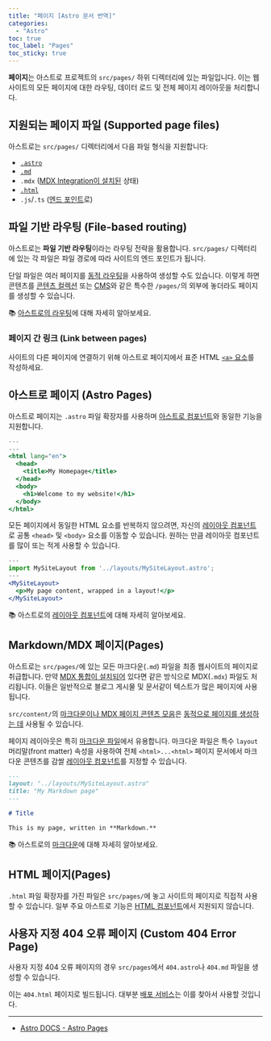 ```yaml
---
title: "페이지 [Astro 문서 번역]"
categories:
  - "Astro"
toc: true
toc_label: "Pages"
toc_sticky: true
---
```


**페이지**는 아스트로 프로젝트의 `src/pages/` 하위 디렉터리에 있는 파일입니다. 이는 웹 사이트의 모든 페이지에 대한 라우팅, 데이터 로드 및 전체 페이지 레이아웃을 처리합니다.

## 지원되는 페이지 파일 (Supported page files)

아스트로는 `src/pages/` 디렉터리에서 다음 파일 형식을 지원합니다:

- [`.astro`](#아스트로-페이지-astro-pages)
- [`.md`](#markdownmdx-페이지pages)
- `.mdx` ([MDX Integration이 설치된](https://docs.astro.build/en/guides/integrations-guide/mdx/#installation) 상태)
- [`.html`](#html-페이지pages)
- `.js`/`.ts` ([엔드 포인트](https://docs.astro.build/en/core-concepts/endpoints/)로)

## 파일 기반 라우팅 (File-based routing)

아스트로는 **파일 기반 라우팅**이라는 라우팅 전략을 활용합니다. `src/pages/` 디렉터리에 있는 각 파일은 파일 경로에 따라 사이트의 엔드 포인트가 됩니다.

단일 파일은 여러 페이지를 [동적 라우팅](https://docs.astro.build/en/core-concepts/routing/#dynamic-routes)을 사용하여 생성할 수도 있습니다. 이렇게 하면 콘텐츠를 [콘텐츠 컬렉션](https://docs.astro.build/en/guides/content-collections/) 또는 [CMS](https://docs.astro.build/en/guides/cms/)와 같은 특수한 `/pages/`의 외부에 놓더라도 페이지를 생성할 수 있습니다.

📚 [아스트로의 라우팅](https://docs.astro.build/en/core-concepts/routing/)에 대해 자세히 알아보세요.

### 페이지 간 링크 (Link between pages)

사이트의 다른 페이지에 연결하기 위해 아스트로 페이지에서 표준 HTML [`<a>` 요소](https://developer.mozilla.org/en-US/docs/Web/HTML/Element/a)를 작성하세요.

## 아스트로 페이지 (Astro Pages)

아스트로 페이지는 `.astro` 파일 확장자를 사용하며 [아스트로 컴포넌트](2023-03-11-astro-components.md)와 동일한 기능을 지원합니다.

```jsx
---
---
<html lang="en">
  <head>
    <title>My Homepage</title>
  </head>
  <body>
    <h1>Welcome to my website!</h1>
  </body>
</html>
```

모든 페이지에서 동일한 HTML 요소를 반복하지 않으려면, 자신의 [레이아웃 컴포넌트](https://docs.astro.build/en/core-concepts/layouts/)로 공통 `<head>` 및 `<body>` 요소를 이동할 수 있습니다. 원하는 만큼 레이아웃 컴포넌트를 많이 또는 적게 사용할 수 있습니다.

```jsx
---
import MySiteLayout from '../layouts/MySiteLayout.astro';
---
<MySiteLayout>
  <p>My page content, wrapped in a layout!</p>
</MySiteLayout>
```

📚 아스트로의 [레이아웃 컴포넌트](https://docs.astro.build/en/core-concepts/layouts/)에 대해 자세히 알아보세요.

## Markdown/MDX 페이지(Pages)

아스트로는 `src/pages/`에 있는 모든 마크다운(`.md`) 파일을 최종 웹사이트의 페이지로 취급합니다. 만약 [MDX 통합이 설치되어](https://docs.astro.build/en/guides/integrations-guide/mdx/#installation) 있다면 같은 방식으로 MDX(`.mdx`) 파일도 처리됩니다. 이들은 일반적으로 블로그 게시물 및 문서같이 텍스트가 많은 페이지에 사용됩니다.

`src/content/`의 [마크다운이나 MDX 페이지 콘텐츠 모음](https://docs.astro.build/en/guides/content-collections/)은 [동적으로 페이지를 생성하는 데](https://docs.astro.build/en/core-concepts/routing/#dynamic-routes) 사용될 수 있습니다.

페이지 레이아웃은 특히 [마크다운 파일](#markdownmdx-페이지pages)에서 유용합니다. 마크다운 파일은 특수 `layout` 머리말(front matter) 속성을 사용하여 전체 `<html>...<html>` 페이지 문서에서 마크다운 콘텐츠를 감쌀 [레이아웃 컴포넌트](https://docs.astro.build/en/core-concepts/layouts/)를 지정할 수 있습니다.

```md
---
layout: "../layouts/MySiteLayout.astro"
title: "My Markdown page"
---

# Title

This is my page, written in **Markdown.**
```

📚 아스트로의 [마크다운](https://docs.astro.build/en/guides/markdown-content/)에 대해 자세히 알아보세요.

## HTML 페이지(Pages)

`.html` 파일 확장자를 가진 파일은 `src/pages/`에 놓고 사이트의 페이지로 직접적 사용할 수 있습니다. 일부 주요 아스트로 기능은 [HTML 컴포넌트](2023-03-11-astro-components.md#html-컴포넌트-html-components)에서 지원되지 않습니다.

## 사용자 지정 404 오류 페이지 (Custom 404 Error Page)

사용자 지정 404 오류 페이지의 경우 `src/pages`에서 `404.astro`나 `404.md` 파일을 생성할 수 있습니다.

이는 `404.html` 페이지로 빌드됩니다. 대부분 [배포 서비스](https://docs.astro.build/en/guides/deploy/)는 이를 찾아서 사용할 것입니다.

---

- [Astro DOCS - Astro Pages](https://docs.astro.build/en/core-concepts/astro-pages/)
